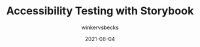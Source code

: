 ---
author: winkervsbecks
date: 2021-08-04
permalink: false
publisher: storybookjs
tags:
  - accessibility
  - testing
  - storybook
target_url: https://storybook.js.org/blog/accessibility-testing-with-storybook/
title: Accessibility Testing with Storybook
---